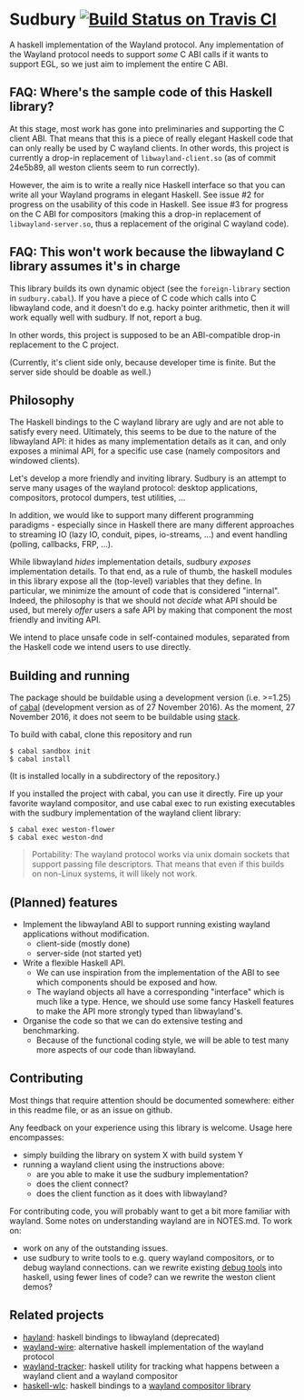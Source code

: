 Sudbury [![Build Status on Travis CI](https://travis-ci.org/abooij/sudbury.svg?branch=master)](https://travis-ci.org/abooij/sudbury)
===
A haskell implementation of the Wayland protocol. Any implementation of the Wayland protocol needs to support _some_ C ABI calls if it wants to support EGL, so we just aim to implement the entire C ABI.

FAQ: Where's the sample code of this Haskell library?
---
At this stage, most work has gone into preliminaries and supporting the C client ABI. That means that this is a piece of really elegant Haskell code that can only really be used by C wayland clients. In other words, this project is currently a drop-in replacement of `libwayland-client.so` (as of commit 24e5b89, all weston clients seem to run correctly).

However, the aim is to write a really nice Haskell interface so that you can write all your Wayland programs in elegant Haskell. See issue #2 for progress on the usability of this code in Haskell. See issue #3 for progress on the C ABI for compositors (making this a drop-in replacement of `libwayland-server.so`, thus a replacement of the original C wayland code).

FAQ: This won't work because the libwayland C library assumes it's in charge
---
This library builds its own dynamic object (see the `foreign-library` section in `sudbury.cabal`). If you have a piece of C code which calls into C libwayland code, and it doesn't do e.g. hacky pointer arithmetic, then it will work equally well with sudbury. If not, report a bug.

In other words, this project is supposed to be an ABI-compatible drop-in replacement to the C project.

(Currently, it's client side only, because developer time is finite. But the server side should be doable as well.)

Philosophy
---
The Haskell bindings to the C wayland library are ugly and are not able to satisfy every need.
Ultimately, this seems to be due to the nature of the libwayland API: it hides as many implementation details as it can, and only exposes a minimal API, for a specific use case (namely compositors and windowed clients).

Let's develop a more friendly and inviting library.
Sudbury is an attempt to serve many usages of the wayland protocol: desktop applications, compositors, protocol dumpers, test utilities, ...

In addition, we would like to support many different programming paradigms - especially since in Haskell there are many different approaches to streaming IO (lazy IO, conduit, pipes, io-streams, ...) and event handling (polling, callbacks, FRP, ...).

While libwayland _hides_ implementation details, sudbury _exposes_ implementation details.
To that end, as a rule of thumb, the haskell modules in this library expose all the (top-level) variables that they define.
In particular, we minimize the amount of code that is considered "internal".
Indeed, the philosophy is that we should not _decide_ what API should be used, but merely _offer_ users a safe API by making that component the most friendly and inviting API.

We intend to place unsafe code in self-contained modules, separated from the Haskell code we intend users to use directly.

Building and running
---
The package should be buildable using a development version (i.e. >=1.25) of [cabal](https://github.com/haskell/cabal) (development version as of 27 November 2016).
As the moment, 27 November 2016, it does not seem to be buildable using [stack](http://haskellstack.org/).

To build with cabal, clone this repository and run
```
$ cabal sandbox init
$ cabal install
```
(It is installed locally in a subdirectory of the repository.)

If you installed the project with cabal, you can use it directly. Fire up your favorite wayland compositor, and use cabal exec to run existing executables with the sudbury implementation of the wayland client library:
```
$ cabal exec weston-flower
$ cabal exec weston-dnd
```

> Portability: The wayland protocol works via unix domain sockets that support passing file descriptors. That means that even if this builds on non-Linux systems, it will likely not work.

(Planned) features
---
- Implement the libwayland ABI to support running existing wayland applications without modification.
  - client-side (mostly done)
  - server-side (not started yet)
- Write a flexible Haskell API.
  - We can use inspiration from the implementation of the ABI to see which components should be exposed and how.
  - The wayland objects all have a corresponding "interface" which is much like a type. Hence, we should use some fancy Haskell features to make the API more strongly typed than libwayland's.
- Organise the code so that we can do extensive testing and benchmarking.
  - Because of the functional coding style, we will be able to test many more aspects of our code than libwayland.

Contributing
---
Most things that require attention should be documented somewhere: either in this readme file, or as an issue on github.

Any feedback on your experience using this library is welcome. Usage here encompasses:
- simply building the library on system X with build system Y
- running a wayland client using the instructions above:
  - are you able to make it use the sudbury implementation?
  - does the client connect?
  - does the client function as it does with libwayland?

For contributing code, you will probably want to get a bit more familiar with wayland. Some notes on understanding wayland are in NOTES.md. To work on:
- work on any of the outstanding issues.
- use sudbury to write tools to e.g. query wayland compositors, or to debug wayland connections. can we rewrite existing [debug tools](https://wayland.freedesktop.org/extras.html) into haskell, using fewer lines of code? can we rewrite the weston client demos?

Related projects
---
- [hayland](https://github.com/abooij/haskell-wayland): haskell bindings to libwayland (deprecated)
- [wayland-wire](https://github.com/sivertb/wayland-wire): alternative haskell implementation of the wayland protocol
- [wayland-tracker](https://github.com/01org/wayland-tracker/): haskell utility for tracking what happens between a wayland client and a wayland compositor
- [haskell-wlc](https://github.com/dlahoti/haskell-wlc): haskell bindings to a [wayland compositor library](https://github.com/Cloudef/wlc)
